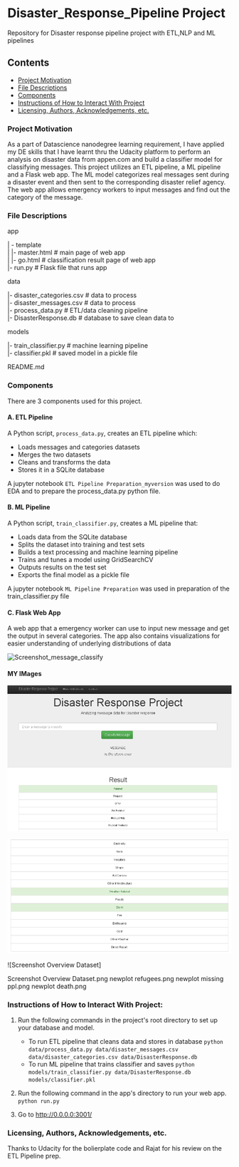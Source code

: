 # Disaster_Response_Pipeline Project
Repository for Disaster response pipeline project with ETL,NLP and ML pipelines

## Contents
 * [Project Motivation](#project-motivation)
 * [File Descriptions](#file-descriptions)
 * [Components](#components)
 * [Instructions of How to Interact With Project](#instructions-of-how-to-interact-with-project)
 * [Licensing, Authors, Acknowledgements, etc.](#licensing-authors-acknowledgements-etc)
 
 ### Project Motivation
As a part of Datascience nanodegree learning requirement, I have applied my DE skills that I have learnt thru the Udacity platform to perform an analysis on disaster data from appen.com and build a classifier model for classifying messages. This project utilizes an ETL pipeline, a ML pipeline and a Flask web app. 
The ML model categorizes real messages sent during a disaster event and then sent to the corresponding disaster relief agency. 
The web app allows emergency workers to input messages and find out the category of the message. 


### File Descriptions
app    

| - template    
| |- master.html # main page of web app    
| |- go.html # classification result page of web app    
|- run.py # Flask file that runs app    


data    

|- disaster_categories.csv # data to process    
|- disaster_messages.csv # data to process    
|- process_data.py # ETL/data cleaning pipeline    
|- DisasterResponse.db # database to save clean data to     


models   

|- train_classifier.py # machine learning pipeline     
|- classifier.pkl # saved model in a pickle file     


README.md    

### Components
There are 3 components used for this project. 

#### A. ETL Pipeline
A Python script, `process_data.py`, creates an ETL pipeline which:

 - Loads messages and categories datasets
 - Merges the two datasets
 - Cleans and transforms the data
 - Stores it in a SQLite database
 
A jupyter notebook `ETL Pipeline Preparation_myversion` was used to do EDA and to prepare the process_data.py python file. 
 
#### B. ML Pipeline
A Python script, `train_classifier.py`, creates a ML pipeline that:

 - Loads data from the SQLite database
 - Splits the dataset into training and test sets
 - Builds a text processing and machine learning pipeline
 - Trains and tunes a model using GridSearchCV
 - Outputs results on the test set
 - Exports the final model as a pickle file
 
A jupyter notebook `ML Pipeline Preparation` was used in preparation of the train_classifier.py file

#### C. Flask Web App
A web app that a emergency worker can use to input new message and get the output in several categories. The app also contains visualizations for easier understanding of underlying distributions of data

![Screenshot_message_classify](https://user-images.githubusercontent.com/107289536/178130096-23401184-f70a-4281-bbb1-8c77f1e269bc.PNG)


#### MY IMages

![Screenshot Question Class](https://github.com/ashwinibhatt85/Disaster_Response_Pipeline/blob/main/Images/Screenshot%20Question%20Class.png)

![Screenshot Question Class2](https://github.com/ashwinibhatt85/Disaster_Response_Pipeline/blob/main/Images/Screenshot%20Question%20Class2.png)

![Screenshot Overview Dataset]

Screenshot Overview Dataset.png
newplot refugees.png
newplot missing ppl.png
newplot death.png





### Instructions of How to Interact With Project:
1. Run the following commands in the project's root directory to set up your database and model.

    - To run ETL pipeline that cleans data and stores in database
        `python data/process_data.py data/disaster_messages.csv data/disaster_categories.csv data/DisasterResponse.db`
    - To run ML pipeline that trains classifier and saves
        `python models/train_classifier.py data/DisasterResponse.db models/classifier.pkl`

2. Run the following command in the app's directory to run your web app.
    `python run.py`

3. Go to http://0.0.0.0:3001/

### Licensing, Authors, Acknowledgements, etc.
Thanks to Udacity for the bolierplate code and Rajat for his review on the ETL Pipeline prep. 

